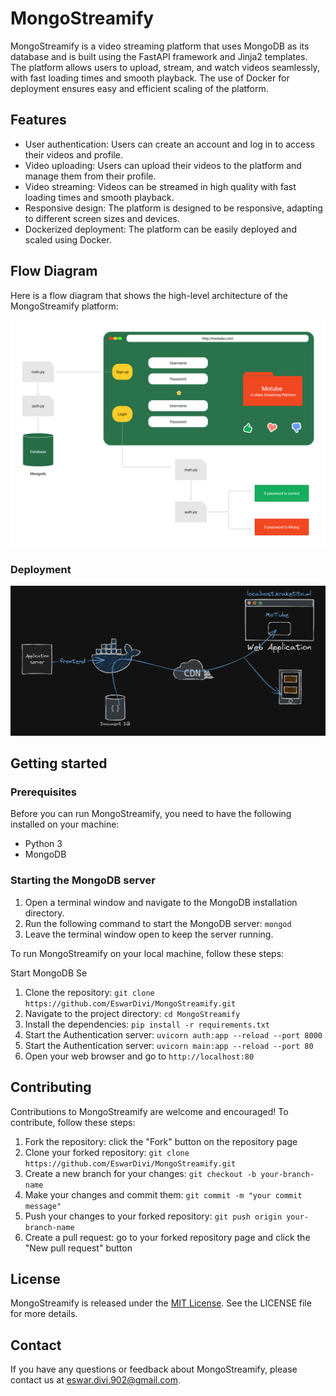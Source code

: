 # MongoStreamify

MongoStreamify is a video streaming platform that uses MongoDB as its database and is built using the FastAPI framework and Jinja2 templates. The platform allows users to upload, stream, and watch videos seamlessly, with fast loading times and smooth playback. The use of Docker for deployment ensures easy and efficient scaling of the platform.



## Features

- User authentication: Users can create an account and log in to access their videos and profile.
- Video uploading: Users can upload their videos to the platform and manage them from their profile.
- Video streaming: Videos can be streamed in high quality with fast loading times and smooth playback.
- Responsive design: The platform is designed to be responsive, adapting to different screen sizes and devices.
- Dockerized deployment: The platform can be easily deployed and scaled using Docker.


## Flow Diagram

Here is a flow diagram that shows the high-level architecture of the MongoStreamify platform:

![Alt text](Images/Flow.png)

### Deployment 

![Alt text](Images/Deply.png)

## Getting started

### Prerequisites

Before you can run MongoStreamify, you need to have the following installed on your machine:

- Python 3
- MongoDB

### Starting the MongoDB server

1. Open a terminal window and navigate to the MongoDB installation directory.
2. Run the following command to start the MongoDB server: `mongod`
3. Leave the terminal window open to keep the server running.

To run MongoStreamify on your local machine, follow these steps:

Start MongoDB Se

1. Clone the repository: `git clone https://github.com/EswarDivi/MongoStreamify.git`
2. Navigate to the project directory: `cd MongoStreamify`
3. Install the dependencies: `pip install -r requirements.txt`
4. Start the Authentication server: `uvicorn auth:app --reload --port 8000`
5. Start the Authentication server: `uvicorn main:app --reload --port 80`
6. Open your web browser and go to `http://localhost:80`

## Contributing

Contributions to MongoStreamify are welcome and encouraged! To contribute, follow these steps:

1. Fork the repository: click the "Fork" button on the repository page
2. Clone your forked repository: `git clone https://github.com/EswarDivi/MongoStreamify.git`
3. Create a new branch for your changes: `git checkout -b your-branch-name`
4. Make your changes and commit them: `git commit -m "your commit message"`
5. Push your changes to your forked repository: `git push origin your-branch-name`
6. Create a pull request: go to your forked repository page and click the "New pull request" button

## License

MongoStreamify is released under the [MIT License](https://opensource.org/licenses/MIT). See the LICENSE file for more details.

## Contact

If you have any questions or feedback about MongoStreamify, please contact us at [eswar.divi.902@gmail.com](mailto:eswar.divi.902@gmail.com).


